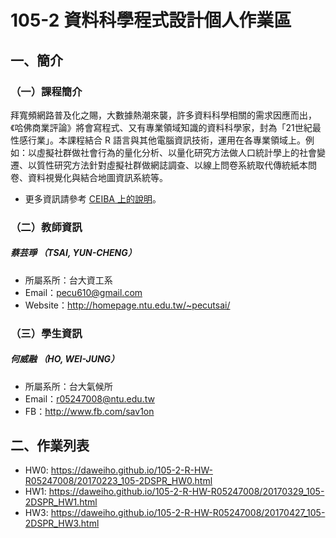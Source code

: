 # 105-2 資料科學程式設計個人作業區

## 一、簡介

### （一）課程簡介
<p>拜寬頻網路普及化之賜，大數據熱潮來襲，許多資料科學相關的需求因應而出，《哈佛商業評論》將會寫程式、又有專業領域知識的資料科學家，封為「21世紀最性感行業」。本課程結合 R 語言與其他電腦資訊技術，運用在各專業領域上。例如：以虛擬社群做社會行為的量化分析、以量化研究方法做人口統計學上的社會變遷、以質性研究方法針對虛擬社群做網誌調查、以線上問卷系統取代傳統紙本問卷、資料視覺化與結合地圖資訊系統等。 <p/>


 - 更多資訊請參考 [CEIBA 上的說明](https://ceiba.ntu.edu.tw/1052CSX4001_)。

### （二）教師資訊
##### **蔡芸琤** （TSAI, YUN-CHENG）
 - 所屬系所：台大資工系
 - Email：pecu610@gmail.com
 - Website：http://homepage.ntu.edu.tw/~pecutsai/
 
 
### （三）學生資訊
##### **何威融** （HO, WEI-JUNG）
 - 所屬系所：台大氣候所
 - Email：r05247008@ntu.edu.tw
 - FB：http://www.fb.com/sav1on
 
## 二、作業列表

 - HW0: https://daweiho.github.io/105-2-R-HW-R05247008/20170223_105-2DSPR_HW0.html
 - HW1: https://daweiho.github.io/105-2-R-HW-R05247008/20170329_105-2DSPR_HW1.html
 - HW3: https://daweiho.github.io/105-2-R-HW-R05247008/20170427_105-2DSPR_HW3.html
 

